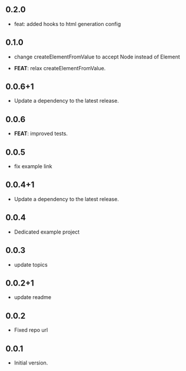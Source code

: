 ## 0.2.0

 - feat: added hooks to html generation config

## 0.1.0

 - change createElementFromValue to accept Node instead of Element

 - **FEAT**: relax createElementFromValue.

## 0.0.6+1

 - Update a dependency to the latest release.

## 0.0.6

 - **FEAT**: improved tests.

## 0.0.5

 - fix example link

## 0.0.4+1

 - Update a dependency to the latest release.

## 0.0.4

 - Dedicated example project

## 0.0.3

 - update topics

## 0.0.2+1

 - update readme

## 0.0.2

 - Fixed repo url

## 0.0.1

- Initial version.
